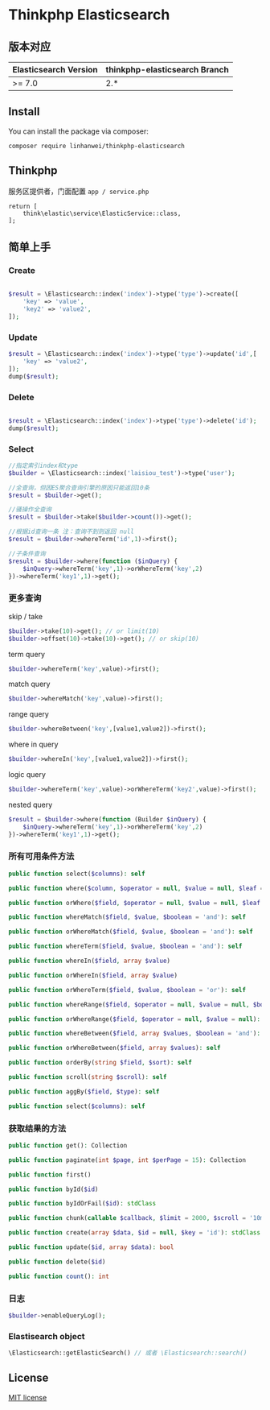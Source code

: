 # Thinkphp Elasticsearch



## 版本对应

| Elasticsearch Version | thinkphp-elasticsearch Branch |
| --------------------- | ------------------------ |
| >= 7.0                | 2.*                      |
## Install

You can install the package via composer:

```
composer require linhanwei/thinkphp-elasticsearch
```

## Thinkphp

服务区提供者，门面配置 ``app / service.php``

```
return [
    think\elastic\service\ElasticService::class,
];

```

## 简单上手

### Create

```php

$result = \Elasticsearch::index('index')->type('type')->create([
    'key' => 'value',
    'key2' => 'value2',
]);

```

### Update

```php
$result = \Elasticsearch::index('index')->type('type')->update('id',[
    'key' => 'value2',
]);
dump($result);

```

### Delete

```php

$result = \Elasticsearch::index('index')->type('type')->delete('id');
dump($result);

```

### Select

```php
//指定索引index和type
$builder = \Elasticsearch::index('laisiou_test')->type('user');

//全查询，但因ES聚合查询引擎的原因只能返回10条
$result = $builder->get();

//骚操作全查询
$result = $builder->take($builder->count())->get();

//根据id查询一条 注：查询不到则返回 null
$result = $builder->whereTerm('id',1)->first();

//子条件查询
$result = $builder->where(function ($inQuery) {
    $inQuery->whereTerm('key',1)->orWhereTerm('key',2)
})->whereTerm('key1',1)->get();
```

### 更多查询

skip / take
```php
$builder->take(10)->get(); // or limit(10)
$builder->offset(10)->take(10)->get(); // or skip(10)
```

term query
```php
$builder->whereTerm('key',value)->first();
```

match query
```php
$builder->whereMatch('key',value)->first();
```

range query
```php
$builder->whereBetween('key',[value1,value2])->first();
```

where in query
```php
$builder->whereIn('key',[value1,value2])->first();
```

logic query
```php
$builder->whereTerm('key',value)->orWhereTerm('key2',value)->first();
```

nested query
```php
$result = $builder->where(function (Builder $inQuery) {
    $inQuery->whereTerm('key',1)->orWhereTerm('key',2)
})->whereTerm('key1',1)->get();
```

### 所有可用条件方法

```php
public function select($columns): self
```

```php
public function where($column, $operator = null, $value = null, $leaf = 'term', $boolean = 'and'): self
```


```php
public function orWhere($field, $operator = null, $value = null, $leaf = 'term'): self
```

```php
public function whereMatch($field, $value, $boolean = 'and'): self
```

```php
public function orWhereMatch($field, $value, $boolean = 'and'): self
```

```php
public function whereTerm($field, $value, $boolean = 'and'): self
```

```php
public function whereIn($field, array $value)
```

```php
public function orWhereIn($field, array $value)
```

```php
public function orWhereTerm($field, $value, $boolean = 'or'): self
```

```php
public function whereRange($field, $operator = null, $value = null, $boolean = 'and'): self
```

```php
public function orWhereRange($field, $operator = null, $value = null): self
```

```php
public function whereBetween($field, array $values, $boolean = 'and'): self
```

```php
public function orWhereBetween($field, array $values): self
```

```php
public function orderBy(string $field, $sort): self
```

```php
public function scroll(string $scroll): self
```

```php
public function aggBy($field, $type): self
```

```php
public function select($columns): self
```

### 获取结果的方法
```php
public function get(): Collection
```

```php
public function paginate(int $page, int $perPage = 15): Collection
```

```php
public function first()
```

```php
public function byId($id)
```

```php
public function byIdOrFail($id): stdClass
```

```php
public function chunk(callable $callback, $limit = 2000, $scroll = '10m')
```

```php
public function create(array $data, $id = null, $key = 'id'): stdClass
```

```php
public function update($id, array $data): bool
```

```php
public function delete($id)
```

```php
public function count(): int
```

### 日志

```php
$builder->enableQueryLog();
```

### Elastisearch object

```php
\Elasticsearch::getElasticSearch() // 或者 \Elasticsearch::search()
```




## License
[MIT license](https://opensource.org/licenses/MIT)
